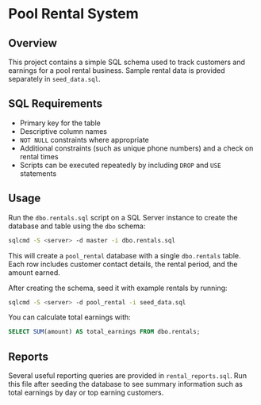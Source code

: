 # Pool Rental System

## Overview
This project contains a simple SQL schema used to track customers and earnings for a pool rental business. Sample rental data is provided separately in `seed_data.sql`.

## SQL Requirements
- Primary key for the table
- Descriptive column names
- `NOT NULL` constraints where appropriate
- Additional constraints (such as unique phone numbers) and a check on rental times
- Scripts can be executed repeatedly by including `DROP` and `USE` statements

## Usage
Run the `dbo.rentals.sql` script on a SQL Server instance to create the database and table using the `dbo` schema:

```bash
sqlcmd -S <server> -d master -i dbo.rentals.sql
```

This will create a `pool_rental` database with a single `dbo.rentals` table. Each row includes customer contact details, the rental period, and the amount earned.

After creating the schema, seed it with example rentals by running:

```bash
sqlcmd -S <server> -d pool_rental -i seed_data.sql
```

You can calculate total earnings with:

```sql
SELECT SUM(amount) AS total_earnings FROM dbo.rentals;
```

## Reports
Several useful reporting queries are provided in `rental_reports.sql`. Run this
file after seeding the database to see summary information such as total
earnings by day or top earning customers.
